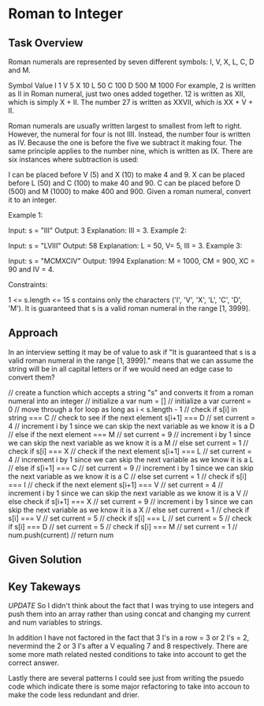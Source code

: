 # Roman to Integer

## Task Overview
Roman numerals are represented by seven different symbols: I, V, X, L, C, D and M.

Symbol       Value
I             1
V             5
X             10
L             50
C             100
D             500
M             1000
For example, 2 is written as II in Roman numeral, just two ones added together. 12 is written as XII, which is simply X + II. The number 27 is written as XXVII, which is XX + V + II.

Roman numerals are usually written largest to smallest from left to right. However, the numeral for four is not IIII. Instead, the number four is written as IV. Because the one is before the five we subtract it making four. The same principle applies to the number nine, which is written as IX. There are six instances where subtraction is used:

I can be placed before V (5) and X (10) to make 4 and 9. 
X can be placed before L (50) and C (100) to make 40 and 90. 
C can be placed before D (500) and M (1000) to make 400 and 900.
Given a roman numeral, convert it to an integer.

 

Example 1:

Input: s = "III"
Output: 3
Explanation: III = 3.
Example 2:

Input: s = "LVIII"
Output: 58
Explanation: L = 50, V= 5, III = 3.
Example 3:

Input: s = "MCMXCIV"
Output: 1994
Explanation: M = 1000, CM = 900, XC = 90 and IV = 4.
 

Constraints:

1 <= s.length <= 15
s contains only the characters ('I', 'V', 'X', 'L', 'C', 'D', 'M').
It is guaranteed that s is a valid roman numeral in the range [1, 3999].

## Approach

In an interview setting it may be of value to ask if "It is guaranteed that s is a valid roman numeral in the range [1, 3999]." means that we can assume the string will be in all capital letters or if we would need an edge case to convert them?

// create a function which accepts a string "s" and converts it from a roman numeral into an integer
    // initialize a var num = []
    // initialize a var current = 0
    // move through a for loop as long as i < s.length - 1
        // check if s[i] in string  === C
            // check to see if the next element s[i+1] === D
                // set current = 4
                // increment i by 1 since we can skip the next variable as we know it is a D
            // else if the next element === M
                // set current = 9
                // increment i by 1 since we can skip the next variable as we know it is a M
            // else set current = 1
        // check if s[i] === X
            // check if the next element s[i+1] === L
                // set current = 4
                // increment i by 1 since we can skip the next variable as we know it is a L
            // else if s[i+1] === C
                // set current = 9
                // increment i by 1 since we can skip the next variable as we know it is a C
            // else set current = 1
        // check if s[i] === I
            // check if the next element s[i+1] === V
                // set current = 4
                // increment i by 1 since we can skip the next variable as we know it is a V
            // else check if s[i+1] === X
                // set current = 9
                // increment i by 1 since we can skip the next variable as we know it is a X
            // else set current = 1
        // check if s[i] === V
            // set current = 5
        // check if s[i] === L
            // set current = 5
        // check if s[i] === D
            // set current = 5
        // check if s[i] === M
            // set current = 1
        // num.push(current)
    // return num

## Given Solution

## Key Takeways

*UPDATE* So I didn't think about the fact that I was trying to use integers and push them into an array rather than using concat and changing my current and num variables to strings.

In addition I have not factored in the fact that 3 I's in a row = 3 or 2 I's = 2, nevermind the 2 or 3 I's after a V equaling 7 and 8 respectively. There are some more math related nested conditions to take into account to get the correct answer.

Lastly there are several patterns I could see just from writing the psuedo code which indicate there is some major refactoring to take into accoun to make the code less redundant and drier.
